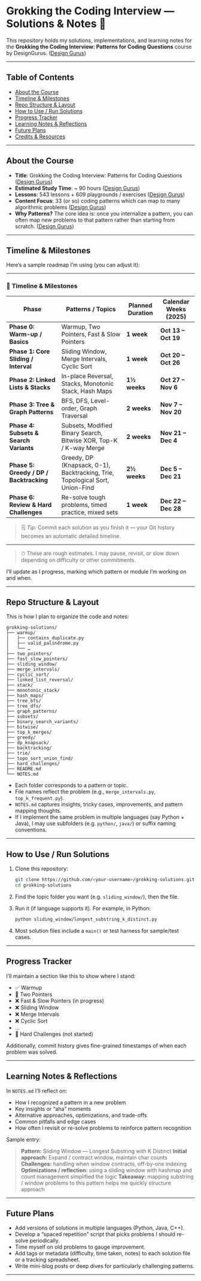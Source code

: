 # Grokking the Coding Interview — Solutions & Notes 📘

This repository holds my solutions, implementations, and learning notes for the **Grokking the Coding Interview: Patterns for Coding Questions** course by DesignGurus. ([Design Gurus][1])

---

## Table of Contents

* [About the Course](#about-the-course)
* [Timeline & Milestones](#timeline--milestones)
* [Repo Structure & Layout](#repo-structure--layout)
* [How to Use / Run Solutions](#how-to-use--run-solutions)
* [Progress Tracker](#progress-tracker)
* [Learning Notes & Reflections](#learning-notes--reflections)
* [Future Plans](#future-plans)
* [Credits & Resources](#credits--resources)

---

## About the Course

* **Title**: Grokking the Coding Interview: Patterns for Coding Questions ([Design Gurus][1])
* **Estimated Study Time**: ~ 90 hours ([Design Gurus][1])
* **Lessons**: 543 lessons + 609 playgrounds / exercises ([Design Gurus][1])
* **Content Focus**: 33 (or so) coding patterns which can map to many algorithmic problems ([Design Gurus][1])
* **Why Patterns?**
  The core idea is: once you internalize a pattern, you can often map new problems to that pattern rather than starting from scratch. ([Design Gurus][1])

---

## Timeline & Milestones

Here’s a sample roadmap I’m using (you can adjust it):

---

### 📅 **Timeline & Milestones**

| Phase                                   | Patterns / Topics                                                            | Planned Duration | Calendar Weeks (2025) |
| --------------------------------------- | ---------------------------------------------------------------------------- | ---------------- | --------------------- |
| **Phase 0: Warm-up / Basics**           | Warmup, Two Pointers, Fast & Slow Pointers                                   | **1 week**       | **Oct 13 – Oct 19**   |
| **Phase 1: Core Sliding / Interval**    | Sliding Window, Merge Intervals, Cyclic Sort                                 | **1 week**       | **Oct 20 – Oct 26**   |
| **Phase 2: Linked Lists & Stacks**      | In-place Reversal, Stacks, Monotonic Stack, Hash Maps                        | **1½ weeks**     | **Oct 27 – Nov 6**    |
| **Phase 3: Tree & Graph Patterns**      | BFS, DFS, Level-order, Graph Traversal                                       | **2 weeks**      | **Nov 7 – Nov 20**    |
| **Phase 4: Subsets & Search Variants**  | Subsets, Modified Binary Search, Bitwise XOR, Top-K / K-way Merge            | **2 weeks**      | **Nov 21 – Dec 4**    |
| **Phase 5: Greedy / DP / Backtracking** | Greedy, DP (Knapsack, 0-1), Backtracking, Trie, Topological Sort, Union-Find | **2½ weeks**     | **Dec 5 – Dec 21**    |
| **Phase 6: Review & Hard Challenges**   | Re-solve tough problems, timed practice, mixed sets                          | **1 week**       | **Dec 22 – Dec 28**   |

> 🗒️ *Tip:* Commit each solution as you finish it — your Git history becomes an automatic detailed timeline.

---
> ⏱ These are rough estimates. I may pause, revisit, or slow down depending on difficulty or other commitments.

I’ll update as I progress, marking which pattern or module I’m working on and when.

---

## Repo Structure & Layout

This is how I plan to organize the code and notes:

```
grokking-solutions/
├── warmup/
│   ├── contains_duplicate.py
│   ├── valid_palindrome.py
│   └── …
├── two_pointers/
├── fast_slow_pointers/
├── sliding_window/
├── merge_intervals/
├── cyclic_sort/
├── linked_list_reversal/
├── stack/
├── monotonic_stack/
├── hash_maps/
├── tree_bfs/
├── tree_dfs/
├── graph_patterns/
├── subsets/
├── binary_search_variants/
├── bitwise/
├── top_k_merges/
├── greedy/
├── dp_knapsack/
├── backtracking/
├── trie/
├── topo_sort_union_find/
├── hard_challenges/
├── README.md
└── NOTES.md
```

* Each folder corresponds to a pattern or topic.
* File names reflect the problem (e.g., `merge_intervals.py`, `top_k_frequent.py`).
* `NOTES.md` captures insights, tricky cases, improvements, and pattern mapping thoughts.
* If I implement the same problem in multiple languages (say Python + Java), I may use subfolders (e.g. `python/`, `java/`) or suffix naming conventions.

---

## How to Use / Run Solutions

1. Clone this repository:

   ```bash
   git clone https://github.com/<your-username>/grokking-solutions.git
   cd grokking-solutions
   ```

2. Find the topic folder you want (e.g. `sliding_window/`), then the file.

3. Run it (if language supports it). For example, in Python:

   ```bash
   python sliding_window/longest_substring_k_distinct.py
   ```

4. Most solution files include a `main()` or test harness for sample/test cases.

---

## Progress Tracker

I’ll maintain a section like this to show where I stand:

* ✅ Warmup
* 🔄 Two Pointers
* ❌ Fast & Slow Pointers (in progress)
* ❌ Sliding Window
* ❌ Merge Intervals
* ❌ Cyclic Sort
* …
* 🧩 Hard Challenges (not started)

Additionally, commit history gives fine-grained timestamps of when each problem was solved.

---

## Learning Notes & Reflections

In `NOTES.md` I’ll reflect on:

* How I recognized a pattern in a new problem
* Key insights or “aha” moments
* Alternative approaches, optimizations, and trade-offs
* Common pitfalls and edge cases
* How often I revisit or re-solve problems to reinforce pattern recognition

Sample entry:

> **Pattern:** Sliding Window — Longest Substring with K Distinct
> **Initial approach:** Expand / contract window, maintain char counts
> **Challenges:** handling when window contracts, off-by-one indexing
> **Optimizations / reflection:** using a sliding window with hashmap and count management simplified the logic
> **Takeaway:** mapping substring / window problems to this pattern helps me quickly structure approach

---

## Future Plans

* Add versions of solutions in multiple languages (Python, Java, C++).
* Develop a “spaced repetition” script that picks problems I should re-solve periodically.
* Time myself on old problems to gauge improvement.
* Add tags or metadata (difficulty, time taken, notes) to each solution file or a tracking spreadsheet.
* Write mini-blog posts or deep dives for particularly challenging patterns.

---

 
[1]: https://www.designgurus.io/course/grokking-the-coding-interview "Grokking the Coding Interview: Patterns for Coding Questions | #1 Interview Prep Course"
